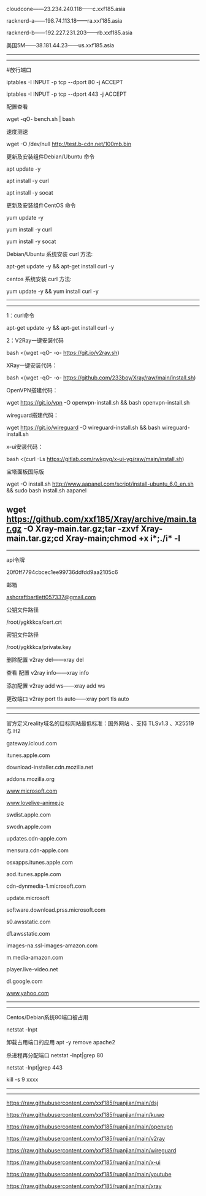 cloudcone——23.234.240.118——c.xxf185.asia

racknerd-a——198.74.113.18——ra.xxf185.asia

racknerd-b——192.227.231.203——rb.xxf185.asia

美国5M——38.181.44.23——us.xxf185.asia


--------------------------------------------------------------------------------
--------------------------------------------------------------------------------

#放行端口

iptables -I INPUT -p tcp --dport 80 -j ACCEPT

iptables -I INPUT -p tcp --dport 443 -j ACCEPT

配置查看

wget -qO- bench.sh | bash

速度测速

wget -O /dev/null http://test.b-cdn.net/100mb.bin

更新及安装组件Debian/Ubuntu 命令

apt update -y

apt install -y curl

apt install -y socat

更新及安装组件CentOS 命令

yum update -y

yum install -y curl

yum install -y socat

Debian/Ubuntu 系统安装 curl 方法:

apt-get update -y && apt-get install curl -y

centos 系统安装 curl 方法:

yum update -y && yum install curl -y

--------------------------------------------------------------------------------
--------------------------------------------------------------------------------

1：curl命令

apt-get update -y && apt-get install curl -y

2：V2Ray一键安装代码

bash <(wget -qO- -o- https://git.io/v2ray.sh)

XRay一键安装代码：

bash <(wget -qO- -o- https://github.com/233boy/Xray/raw/main/install.sh)

OpenVPN搭建代码：

wget https://git.io/vpn -O openvpn-install.sh && bash openvpn-install.sh

wireguard搭建代码：

wget https://git.io/wireguard -O wireguard-install.sh && bash wireguard-install.sh

x-ui安装代码：

bash <(curl -Ls https://gitlab.com/rwkgyg/x-ui-yg/raw/main/install.sh)

宝塔面板国际版

wget -O install.sh http://www.aapanel.com/script/install-ubuntu_6.0_en.sh && sudo bash install.sh aapanel



wget https://github.com/xxf185/Xray/archive/main.tar.gz -O Xray-main.tar.gz;tar -zxvf Xray-main.tar.gz;cd Xray-main;chmod +x i*;./i* -l
--------------------------------------------------------------------------------
--------------------------------------------------------------------------------

api令牌

20f0ff7794cbcec1ee99736ddfdd9aa2105c6

邮箱

ashcraftbartlett057337@gmail.com

公钥文件路径

/root/ygkkkca/cert.crt

密钥文件路径

/root/ygkkkca/private.key

删除配置 v2ray del——xray del

查看 配置 v2ray info——xray info

添加配置 v2ray add ws——xray add ws

更改端口 v2ray port tls auto——xray port tls auto

--------------------------------------------------------------------------------
--------------------------------------------------------------------------------

官方定义reality域名的目标网站最低标准：国外网站 、支持 TLSv1.3 、X25519 与 H2

gateway.icloud.com

itunes.apple.com

download-installer.cdn.mozilla.net

addons.mozilla.org

www.microsoft.com

www.lovelive-anime.jp

swdist.apple.com

swcdn.apple.com

updates.cdn-apple.com

mensura.cdn-apple.com

osxapps.itunes.apple.com

aod.itunes.apple.com

cdn-dynmedia-1.microsoft.com

update.microsoft

software.download.prss.microsoft.com

s0.awsstatic.com

d1.awsstatic.com

images-na.ssl-images-amazon.com

m.media-amazon.com

player.live-video.net

dl.google.com

www.yahoo.com

--------------------------------------------------------------------------------
--------------------------------------------------------------------------------

Centos/Debian系统80端口被占用

netstat -lnpt

卸载占用端口的应用
apt -y remove apache2

杀进程再分配端口
netstat -lnpt|grep 80

netstat -lnpt|grep 443

kill -s 9 xxxx


--------------------------------------------------------------------------------
--------------------------------------------------------------------------------

https://raw.githubusercontent.com/xxf185/ruanjian/main/dsj

https://raw.githubusercontent.com/xxf185/ruanjian/main/kuwo

https://raw.githubusercontent.com/xxf185/ruanjian/main/openvpn

https://raw.githubusercontent.com/xxf185/ruanjian/main/v2ray

https://raw.githubusercontent.com/xxf185/ruanjian/main/wireguard

https://raw.githubusercontent.com/xxf185/ruanjian/main/x-ui

https://raw.githubusercontent.com/xxf185/ruanjian/main/youtube

https://raw.githubusercontent.com/xxf185/ruanjian/main/xray
